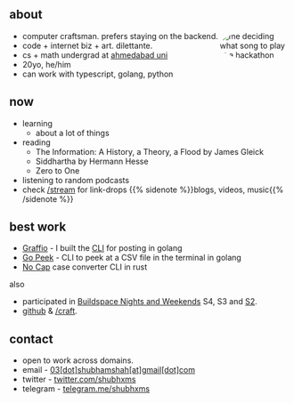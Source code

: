 ## about

<!-- ![me](/images/twt-pfp.png) -->
<div style="float: right; max-width: 25%;
max-height: 25%;">
<!-- {{< figure style="border-radius:50%;" src="/images/twt-pfp.png" title="me deciding what song to play at a hackathon" >}} -->
<img src="/images/twt-pfp.png" id="home-img" style="border-radius:50%;" alt="me deciding what song to play at a hackathon">
</div>

- computer craftsman. prefers staying on the backend.
- code + internet biz + art. dilettante.
- cs + math undergrad at [ahmedabad uni](https://ahduni.edu.in)
- 20yo, he/him
- can work with typescript, golang, python

## now

- learning
  - about a lot of things
- reading
  - The Information: A History, a Theory, a Flood by James Gleick
  - Siddhartha by Hermann Hesse
  - Zero to One
- listening to random podcasts
- check [/stream](/stream) for link-drops {{% sidenote %}}blogs, videos, music{{% /sidenote %}}



## best work

- [Graffio](https://graffio.xyz) - I built the [CLI](https://github.com/shubhxms/graffio) for posting in golang
- [Go Peek](https://github.com/shubhxms/gopeek) - CLI to peek at a CSV file in the terminal in golang
- [No Cap](https://gtihub.com/shubhxms/nocap) case converter CLI in rust

also

- participated in [Buildspace Nights and Weekends](https://buildspace.so/) S4, S3 and [S2](https://polygonscan.com/tx/0xb78eeb255a386d49f7d00859568370da52566184400727c4baa4fdf8c7dd6210).
- [github](https://github.com/shubhxms) & [/craft](/craft).

<!-- <div class="block inline project-block"> -->

## contact

- open to work across domains.
- email - [03[dot]shubhamshah[at]gmail[dot]com](mailto:03.shubhamshah@gmail.com)
- twitter - [twitter.com/shubhxms](https://twitter.com/shubhxms)
- telegram - [telegram.me/shubhxms](https://telegram.me/shubhxms)
